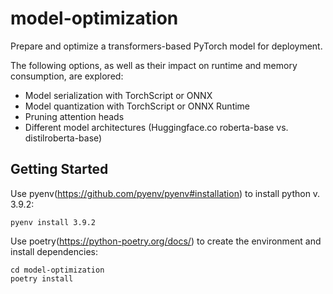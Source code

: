 # model-optimization

Prepare and optimize a transformers-based PyTorch model for deployment.

The following options, as well as their impact on runtime and memory consumption, are explored:

- Model serialization with TorchScript or ONNX
- Model quantization with TorchScript or ONNX Runtime
- Pruning attention heads
- Different model architectures (Huggingface.co roberta-base vs. distilroberta-base)

## Getting Started

Use pyenv(https://github.com/pyenv/pyenv#installation) to install python v. 3.9.2:

    pyenv install 3.9.2

Use poetry(https://python-poetry.org/docs/) to create the environment and install dependencies:

    cd model-optimization
    poetry install
